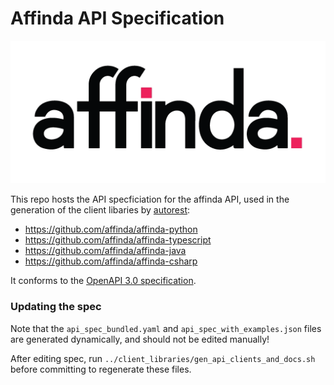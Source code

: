 Affinda API Specification
=========================

![affinda logo](https://raw.githubusercontent.com/affinda/affinda-python/main/affinda_logo.png)

This repo hosts the API specficiation for the affinda API, used in the generation of the client libaries
by [autorest](https://github.com/Azure/autorest):

- https://github.com/affinda/affinda-python
- https://github.com/affinda/affinda-typescript
- https://github.com/affinda/affinda-java
- https://github.com/affinda/affinda-csharp

It conforms to the [OpenAPI 3.0 specification](https://swagger.io/specification/).

### Updating the spec

Note that the `api_spec_bundled.yaml` and `api_spec_with_examples.json` files are generated dynamically, and should not
be edited manually!

After editing spec, run `../client_libraries/gen_api_clients_and_docs.sh` before committing to regenerate these files.


